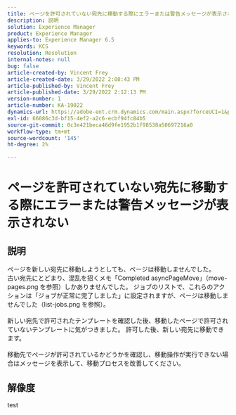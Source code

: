 ```yaml
---
title: ページを許可されていない宛先に移動する際にエラーまたは警告メッセージが表示されない
description: 説明
solution: Experience Manager
product: Experience Manager
applies-to: Experience Manager 6.5
keywords: KCS
resolution: Resolution
internal-notes: null
bug: false
article-created-by: Vincent Frey
article-created-date: 3/29/2022 2:08:43 PM
article-published-by: Vincent Frey
article-published-date: 3/29/2022 2:12:13 PM
version-number: 1
article-number: KA-19022
dynamics-url: https://adobe-ent.crm.dynamics.com/main.aspx?forceUCI=1&pagetype=entityrecord&etn=knowledgearticle&id=cb6c75bb-69af-ec11-9840-0022480bd820
exl-id: 66086c3d-bf15-4ef2-a2c6-ecbf94fc84b5
source-git-commit: 0c3e421beca46d9fe1952b1f98538a50697216a0
workflow-type: tm+mt
source-wordcount: '145'
ht-degree: 2%

---
```


# ページを許可されていない宛先に移動する際にエラーまたは警告メッセージが表示されない

## 説明

ページを新しい宛先に移動しようとしても、ページは移動しませんでした。<br>古い宛先にとどまり、混乱を招くメモ「Completed asyncPageMove」（move-pages.png を参照）しかありませんでした。 ジョブのリストで、これらのアクションは「ジョブが正常に完了しました」に設定されますが、ページは移動しませんでした（list-jobs.png を参照）。<br><br>新しい宛先で許可されたテンプレートを確認した後、移動したページで許可されていないテンプレートに気がつきました。 許可した後、新しい宛先に移動できます。<br><br>移動先でページが許可されているかどうかを確認し、移動操作が実行できない場合はメッセージを表示して、移動プロセスを改善してください。

## 解像度


test
